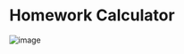 # Homework Calculator
![image](https://github.com/OldFansBG/Homework_Calc/assets/69323886/cadd224c-6360-4cdc-8985-9eef1a046b40)
